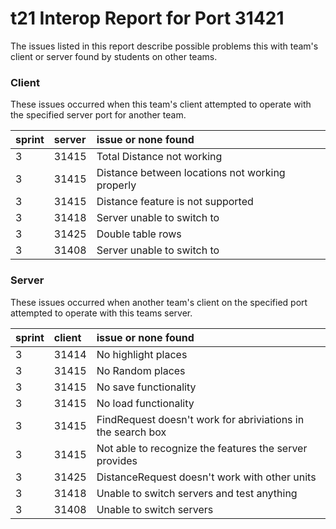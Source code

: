 # t21 Interop Report for Port 31421

The issues listed in this report describe possible problems this with team's client or server found by students on other teams.

### Client

These issues occurred when this team's client attempted to operate with the specified server port for another team.

| sprint | server | issue or none found |
| :--- | :--- | :--- |
| 3 | 31415 | Total Distance not working |
| 3 | 31415 | Distance between locations not working properly |
| 3 | 31415 | Distance feature is not supported |
| 3 | 31418 | Server unable to switch to |
| 3 | 31425 | Double table rows |
| 3 | 31408 | Server unable to switch to |
### Server

These issues occurred when another team's client on the specified port attempted to operate with this teams server. 

| sprint | client | issue or none found |
| :--- | :--- | :--- |
| 3 | 31414 | No highlight places |
| 3 | 31415 | No Random places |
| 3 | 31415 | No save functionality |
| 3 | 31415 | No load functionality |
| 3 | 31415 | FindRequest doesn't work for abriviations in the search box |
| 3 | 31415 | Not able to recognize the features the server provides |
| 3 | 31425 | DistanceRequest doesn't work with other units |
| 3 | 31418 | Unable to switch servers and test anything |
| 3 | 31408 | Unable to switch servers |
